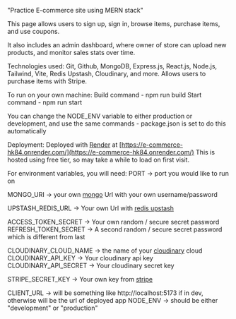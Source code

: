 "Practice E-commerce site using MERN stack"


This page allows users to sign up, sign in, browse items, purchase items, 
and use coupons.

It also includes an admin dashboard, where owner of store can upload new products,
and monitor sales stats over time.


Technologies used:
Git, Github, MongoDB, Express.js, React.js, Node.js, Tailwind, Vite,
Redis Upstash, Cloudinary, and more. Allows users to purchase items with Stripe.

To run on your own machine: 
Build command - npm run build
Start command - npm run start 

You can change the NODE_ENV variable to either production or development, 
and use the same commands - package.json is set to do this automatically


Deployment:
Deployed with [Render](https://render.com/) at [https://e-commerce-hk84.onrender.com/](https://e-commerce-hk84.onrender.com/)
This is hosted using free tier, so may take a while to load on first visit.

For environment variables, you will need:
PORT -> port you would like to run on

MONGO_URI -> your own [mongo](https://www.mongodb.com/) Url with your own username/password

UPSTASH_REDIS_URL -> Your own Url with [redis upstash](https://upstash.com/)

ACCESS_TOKEN_SECRET -> Your own random / secure secret password
REFRESH_TOKEN_SECRET -> A second random / secure secret password which is different from last

CLOUDINARY_CLOUD_NAME -> the name of your [cloudinary](https://cloudinary.com/ip/gr-sea-gg-brand-home-base?utm_source=google&utm_medium=search&utm_campaign=1329_goog_selfserve_brand_wk22_replicate_core_branded_keyword&campaignid=18164753405&adgroupid=144188713167&keyword=cloudinary&device=c&matchtype=e&adposition=&gad_source=1&gclid=CjwKCAjwgfm3BhBeEiwAFfxrG4LJb7vvHR2km9kQh0b56f7_zkv8UbbNs2SelQTVzpBpKm8TsKZ_nRoCQFYQAvD_BwE) cloud
CLOUDINARY_API_KEY -> Your cloudinary api key
CLOUDINARY_API_SECRET -> Your cloudinary secret key

STRIPE_SECRET_KEY -> Your own key from [stripe](https://stripe.com/)

CLIENT_URL -> will be something like http://localhost:5173 if in dev, otherwise will be the url of deployed app
NODE_ENV -> should be either "development" or "production"
